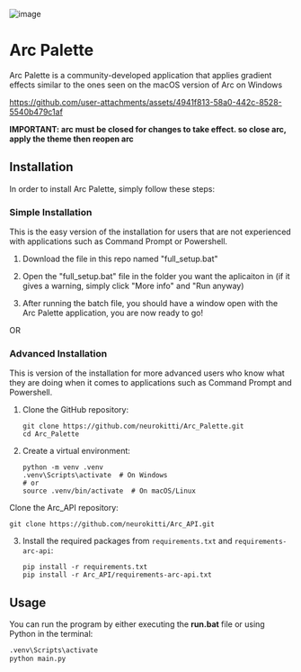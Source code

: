 ![image](https://github.com/user-attachments/assets/8a2e4215-93d4-4965-9604-1c49fbc23780)

# Arc Palette

Arc Palette is a community-developed application that applies gradient effects similar to the ones seen on the macOS version of Arc on Windows



https://github.com/user-attachments/assets/4941f813-58a0-442c-8528-5540b479c1af




**IMPORTANT: arc must be closed for changes to take effect. so close arc, apply the theme then reopen arc**
## Installation

In order to install Arc Palette, simply follow these steps:

### Simple Installation
This is the easy version of the installation for users that are not experienced with applications such as Command Prompt or Powershell.

1. Download the file in this repo named "full_setup.bat"

2. Open the "full_setup.bat" file in the folder you want the aplicaiton in (if it gives a warning, simply click "More info" and "Run anyway)

3. After running the batch file, you should have a window open with the Arc Palette application, you are now ready to go!

OR

### Advanced Installation
This is version of the installation for more advanced users who know what they are doing when it comes to applications such as Command Prompt and Powershell.
   
1. Clone the GitHub repository:

    ```
    git clone https://github.com/neurokitti/Arc_Palette.git
    cd Arc_Palette
    ```

2. Create a virtual environment:

    ```
    python -m venv .venv
    .venv\Scripts\activate  # On Windows
    # or
    source .venv/bin/activate  # On macOS/Linux
    ```
 Clone the Arc_API repository:
   ```
   git clone https://github.com/neurokitti/Arc_API.git
   ```

3. Install the required packages from `requirements.txt` and `requirements-arc-api`:

    ```
    pip install -r requirements.txt
    pip install -r Arc_API/requirements-arc-api.txt
    ```

## Usage

You can run the program by either executing the **run.bat** file or using Python in the terminal:

```bash
.venv\Scripts\activate 
python main.py
```
